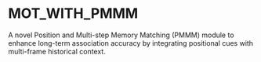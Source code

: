 # MOT_WITH_PMMM
A novel Position and Multi-step Memory Matching (PMMM) module to enhance long-term association accuracy by integrating positional cues with multi-frame historical context.
